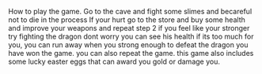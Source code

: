 How to play the game.
Go to the cave and fight some slimes and becareful not to die in the process
If your hurt go to the store and buy some health and improve your weapons and repeat step 2
if you feel like your stronger try fighting the dragon dont worry you can see his health if its too much for you, you can run away
when you strong enough to defeat the dragon you have won the game. you can also repeat the game.
this game also includes some lucky easter eggs that can award you gold or damage you.
